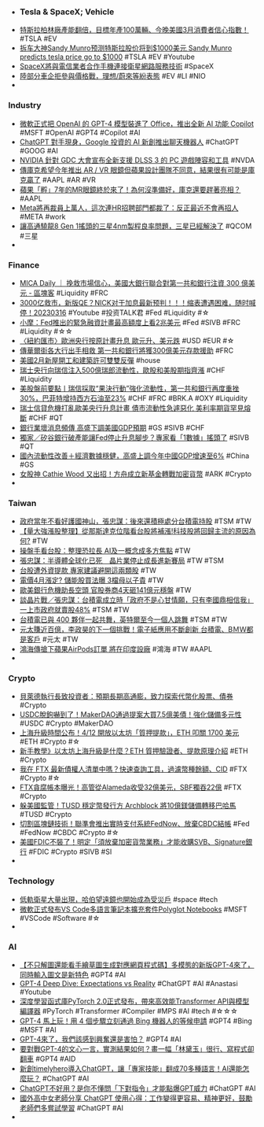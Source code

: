 - ### Tesla & SpaceX; Vehicle
- [特斯拉柏林廠產能翻倍，目標年產100萬輛、今晚美國3月消費者信心指數！](https://news.cnyes.com/news/id/5117110) #TSLA #EV
- [拆车大神Sandy Munro预测特斯拉股价将到$1000美元 Sandy Munro predicts tesla price go to $1000](https://www.youtube.com/watch?v=NuUrgRBH_Ko) #TSLA #EV #Youtube
- [SpaceX將與電信業者合作手機連接衛星網路服務技術](https://udn.com/news/story/7086/7034552) #SpaceX
- [陸部分車企拒參與價格戰，理想/蔚來等紛表態](https://www.moneydj.com/kmdj/news/newsviewer.aspx?a=aafcc7cd-231f-4b5a-99f1-ab1e6423410e) #EV #LI #NIO
-
###  Industry
- [微軟正式把 OpenAI 的 GPT-4 模型裝進了 Office，推出全新 AI 功能 Copilot](https://www.techbang.com/posts/104731-microsoft-officially-installed-openais-gpt-4-model-into) #MSFT #OpenAI #GPT4 #Copilot #AI
- [ChatGPT 對手現身，Google 投資的 AI 新創推出聊天機器人](https://technews.tw/2023/03/15/new-chatgpt-challenger-emerging/) #ChatGPT #GOOG #AI
- [NVIDIA 針對 GDC 大會宣布全新支援 DLSS 3 的 PC 遊戲陣容和工具](https://benchlife.info/nvidia-gdc-for-dlss-3/) #NVDA
- [傳庫克希望今年推出 AR / VR 眼鏡但蘋果設計團隊不同意，結果很有可能是庫克贏了](https://www.techbang.com/posts/104609-apple-ceo-tim-cook-hopes-to-launch-ar-vr-glasses-this-year) #AAPL #AR #VR
- [蘋果「孵」7年的MR眼鏡終於來了！為何沒準備好，庫克還要趕著亮相？](https://www.bnext.com.tw/article/74469/apple-mr-af7y-) #AAPL
- [Meta將再裁員上萬人，這次連HR招聘部門都裁了：反正最近不會再招人](https://www.techbang.com/posts/104661-meta-announced-that-tens-of-thousands-more-layoffs-even-hr) #META #work
- [讓高通驍龍8 Gen 1搖頭的三星4nm製程良率問題，三星已經解決了](https://www.techbang.com/posts/104623-samsung-mass-produced-the-third-generation-4nm-process-in-the) #QCOM #三星
-
### Finance
- [MICA Daily ｜ 挽救市場信心，美國大銀行聯合對第一共和銀行注資 300 億美元 - 區塊客](https://blockcast.it/2023/03/17/11-us-banks-inject-us30b-to-rescue-first-republic-bank/) #Liquidity #FRC
- [3000亿救市，新版QE？NICK对于加息最新预判！！！缩表遭遇困难，随时喊停！20230316](https://www.youtube.com/watch?v=Nq9ZRgPQECI) #Youtube #投资TALK君 #Fed #Liquidity #☆
- [小摩：Fed推出的緊急融資計畫最高額度上看2兆美元](https://news.cnyes.com/news/id/5116872) #Fed #SIVB #FRC #Liquidity #☆☆
- [〈紐約匯市〉歐洲央行按原計畫升息 歐元升、美元跌](https://news.cnyes.com/news/id/5116933) #USD #EUR #☆
- [傳華爾街各大行出手相救 第一共和銀行將獲300億美元存款援助](https://m.cnyes.com/news/id/5116930) #FRC
- [美國2月新屋開工和建築許可雙雙反彈](https://news.cnyes.com/news/id/5116906) #house
- [瑞士央行向瑞信注入500億瑞郎流動性，歐股和美股期指齊漲](https://tw.stock.yahoo.com/news/瑞士央行向瑞信注入500億瑞郎流動性-歐股和美股期指齊漲-031009708.html) #CHF #Liquidity
- [美股盤前要點丨瑞信採取“果決行動”強化流動性，第一共和銀行再度重挫30%，巴菲特增持西方石油至23%](https://hk.investing.com/news/stock-market-news/article-308958) #CHF #FRC #BRK.A #OXY #Liquidity
- [瑞士信貸危機打亂歐美央行升息計畫 債市流動性急遽惡化 美利率期貨罕見熔斷](https://tw.news.yahoo.com/瑞士信貸危機打亂歐美央行升息計畫-債市流動性急遽惡化-美利率期貨罕見熔斷-鏡轉全球-鏡新聞-140450187.html) #CHF #QT
- [銀行業壞消息頻傳 高盛下調美國GDP預期](https://news.cnyes.com/news/id/5115683) #GS #SIVB #CHF
- [獨家／矽谷銀行破產能讓Fed停止升息腳步？專家看「1數據」搖頭了](https://tw.news.yahoo.com/獨家-矽谷銀行破產能讓fed停止升息腳步-專家看-1數據-搖頭了-230522217.html) #SIVB #QT
- [國內流動性改善＋經濟數據穩健，高盛上調今年中國GDP增速至6%](https://tw.stock.yahoo.com/news/國內流動性改善-經濟數據穩健-高盛上調今年中國gdp增速至6-014844519.html) #China #GS
- [女股神 Cathie Wood 又出招！方舟成立新基金轉戰加密貨幣](https://blockcast.it/2023/03/16/cathie-woods-ark-raises-16-3m-for-new-crypto-fund/) #ARK #Crypto
-
### Taiwan
- [政府當年不看好護國神山，張忠謀：後來還積極處分台積電持股](https://technews.tw/2023/03/16/the-government-is-not-optimistic-about-investing-in-tsmc/) #TSM #TW
- [【量大強漲股整理】從那斯達克位階看台股將補漲!科技股將回歸主流的原因為何?](https://m.cnyes.com/news/id/5117071) #TW
- [操盤手看台股：整理恐拉長 AI及一概念成多方焦點](https://m.cnyes.com/news/id/5115876) #TW
- [張忠謀：半導體全球化已死　晶片業停止成長進新賽局](https://finance.ettoday.net/news/2460850) #TW #TSM
- [台股遭外資提款 專家建議避開這兩類股](https://ctee.com.tw/stock/matchplay/826408.html) #TW
- [電價4月漲定? 儲能股買法曝 3檔母以子貴](https://ctee.com.tw/news/stocks/826331.html) #TW
- [歐美銀行危機助長空頭 官股券商4天砸141億元穩盤](https://news.cnyes.com/news/id/5116888) #TW
- [談晶片戰／張忠謀：台積電成立時「政府不是心甘情願，只有李國鼎相信我」 一上市政府就賣股48%](https://tw.news.yahoo.com/談晶片戰-張忠謀-台積電成立時-政府不是心甘情願-只有李國鼎相信我-072506880.html) #TSM #TW
- [台積電已與 400 夥伴一起共舞，英特爾至今一個人跳舞](https://finance.technews.tw/2023/03/16/tsmc-has-danced-with-four-hundred-partners/) #TSM #TW
- [元太賺近百億，李政昊的下一個挑戰！電子紙應用不斷創新 台積電、BＭＷ都是客戶](https://www.wealth.com.tw/articles/e6edd18c-81f4-4454-b9a8-b5e61c1d29dc) #元太 #TW
- [鴻海傳搶下蘋果AirPods訂單 將在印度設廠](https://tw.news.yahoo.com/鴻海傳搶下蘋果airpods訂單-將在印度設廠-051326637.html) #鴻海 #TW #AAPL
-
### Crypto
- [貝萊德執行長致投資者：預期長期高通膨，致力探索代幣化股票、債券](https://abmedia.io/20230316-larry-finks-letter-to-investors) #Crypto
- [USDC脫鉤嚇到了！MakerDAO通過提案大買7.5億美債！強化儲備多元性](https://www.blocktempo.com/makerdao-governance-pass-us-treasury-bond-cap-proposal/) #USDC #Crypto #MakerDAO
- [上海升級時間公布！4/12 開放以太坊「質押提款」，ETH 叩關 1700 美元](https://www.blocktempo.com/shanghai-escalation-file-april-12/) #ETH #Crypto #☆
- [新手教學》以太坊上海升級是什麼？ETH 質押驗證者、提款原理介紹](https://www.blocktempo.com/what-is-ethereum-shanghai-and-staking-withdrawals/) #ETH #Crypto
- [我在 FTX 最新債權人清單中嗎？快速查詢工具，過濾幣種餘額、CID](https://www.blocktempo.com/how-to-search-cid-in-ftx-new-released-creditor-list/) #FTX #Crypto #☆
- [FTX貪腐帳本曝光！高管從Alameda收受32億美元，SBF獨吞22億](https://www.blocktempo.com/sbf-received-2-2billion-from-ftx-linked-entities/) #FTX #Crypto
- [躲美國監管！TUSD 穩定幣發行方 Archblock 將10億鎂儲備轉移巴哈馬](https://www.blocktempo.com/stablecoin-operator-moves-1-billion-in-reserves-to-bahamas/) #TUSD #Crypto
- [切割區塊鏈技術！聯準會推出實時支付系統FedNow、放棄CBDC結帳](https://www.blocktempo.com/the-federal-reserve-begins-piloting-its-fednow-real-time-payments-service/) #Fed #FedNow #CBDC #Crypto #☆
- [美國FDIC不裝了！明定「須放棄加密貨幣業務」才能收購SVB、Signature銀行](https://www.blocktempo.com/signature-bank-buyer-must-agree-to-give-up-crypto-business/) #FDIC #Crypto #SIVB #SI
-
### Technology
- [低軌衛星大量出現，哈伯望遠鏡也開始成為受災戶](https://technews.tw/2023/03/09/hubble-telescope-satellite-trail-starlink/) #space #tech
- [微軟正式發布VS Code多語言筆記本擴充套件Polyglot Notebooks](https://www.ithome.com.tw/news/155972) #MSFT #VSCode #Software #☆
-
### AI
- [【不只解圖還能看手繪草圖生成對應網頁程式碼】多模態的新版GPT-4來了，同時輸入圖文是新特色](https://www.ithome.com.tw/news/155980) #GPT4 #AI
- [GPT-4 Deep Dive: Expectations vs Reality](https://www.youtube.com/watch?v=6Hewb1wlOlo) #ChatGPT #AI #Anastasi #Youtube
- [深度學習函式庫PyTorch 2.0正式發布，帶來高效能Transformer API與模型編譯器](https://www.ithome.com.tw/news/155968) #PyTorch #Transformer #Compiler #MPS #AI #tech #☆☆☆
- [GPT-4 馬上玩！用 4 個步驟立刻通過 Bing 機器人的等候申請](https://applealmond.com/posts/178967) #GPT4 #Bing #MSFT #AI
- [GPT-4來了，我們該感到興奮還是害怕？](https://cn.nytimes.com/technology/20230316/gpt-4-artificial-intelligence-openai/zh-hant/) #GPT4 #AI
- [要對戰GPT-4的文心一言，實測結果如何？畫一幅「林黛玉」很行、寫程式卻翻車](https://www.bnext.com.tw/article/74479/wenxyy-cn-test-gpt-4) #GPT4 #AID
- [新創timelyhero導入ChatGPT，讓「專家技能」翻成70多種語言！AI還能怎麼玩？](https://www.bnext.com.tw/article/74463/timelyhero-micorsoft-chatgpt) #ChatGPT #AI
- [ChatGPT不好用？是你不懂問「下對指令」才能點爆GPT威力](https://n.yam.com/Article/20230316668779) #ChatGPT #AI
- [國外高中女老師分享 ChatGPT 使用心得：工作變得更容易、精神更好，鼓勵老師們多嘗試學習](https://www.kocpc.com.tw/archives/484204) #ChatGPT #AI
-